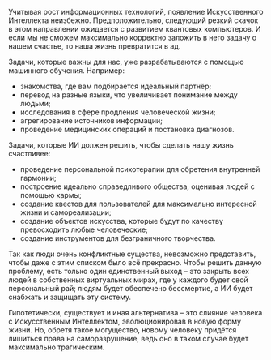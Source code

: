 Учитывая рост информационных технологий, появление Искусственного Интеллекта неизбежно. Предположительно, следующий резкий скачок в этом направлении ожидается с развитием квантовых компьютеров. И если мы не сможем максимально корректно заложить в него задачу о нашем счастье, то наша жизнь превратится в ад.

Задачи, которые важны для нас, уже разрабатываются с помощью машинного обучения. Например:
* знакомства, где вам подбирается идеальный партнёр;
* перевод на разные языки, что увеличивает понимание между людьми;
* исследования в сфере продления человеческой жизни;
* агрегирование источников информации;
* проведение медицинских операций и постановка диагнозов.

Задачи, которые ИИ должен решить, чтобы сделать нашу жизнь счастливее:
* проведение персональной психотерапии для обретения внутренней гармонии;
* построение идеально справедливого общества, оценивая людей с помощью кармы;
* создание квестов для пользователей для максимально интересной жизни и самореализации;
* создание объектов искусства, которые будут по качеству превосходить любые человеческие;
* создание инструментов для безграничного творчества.

Так как люди очень конфликтные существа, невозможно представить, чтобы даже с этим списком было всё прекрасно. Чтобы решить данную проблему, есть только один единственный выход – это закрыть всех людей в собственных виртуальных мирах, где у каждого будет свой персональный рай; людям будет обеспечено бессмертие, а ИИ будет снабжать и защищать эту систему.

Гипотетически, существует и иная альтернатива – это слияние человека с Искусственным Интеллектом, эволюционировав в новую форму жизни. Но, обретя такое могущество, новому человеку придётся лишиться права на саморазрушение, ведь оно в таком случае будет максимально трагическим.
